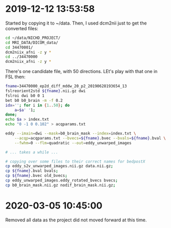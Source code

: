 # 2019-12-12 13:53:58

Started by copying it to ~/data. Then, I used dcm2nii just to get the converted
files:

```bash
cd ~/data/NICHD_PROJECT/
cd MRI_DATA/DICOM_data/
cd 34470001/
dcm2niix_afni -z y *
cd ../34470000
dcm2niix_afni -z y *
```

There's one candidate file, with 50 directions. LEt's play with that one in FSL
then:

```bash
fname=34470000_ep2d_diff_mddw_20_p2_20190628193654_13
fslreorient2std ${fname}.nii.gz dwi
fslroi dwi b0 0 1
bet b0 b0_brain -m -f 0.2
idx=''; for i in {1..50}; do 
    a=$a' '1;
done;
echo $a > index.txt
echo "0 -1 0 0.102" > acqparams.txt

eddy --imain=dwi --mask=b0_brain_mask --index=index.txt \
    --acqp=acqparams.txt --bvecs=${fname}.bvec --bvals=${fname}.bval \
    --fwhm=0 --flm=quadratic --out=eddy_unwarped_images

# ... takes a while ...

# copying over some files to their correct names for bedpostX
cp eddy_s2v_unwarped_images.nii.gz data.nii.gz;
cp ${fname}.bval bvals;
cp ${fname}.bvec old_bvecs;
cp eddy_unwarped_images.eddy_rotated_bvecs bvecs;
cp b0_brain_mask.nii.gz nodif_brain_mask.nii.gz;
```

# 2020-03-05 10:45:00

Removed all data as the project did not moved forward at this time.